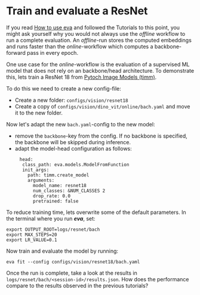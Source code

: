 # Train and evaluate a ResNet

If you read [How to use eva](../getting-started/how_to_use.md) and followed the Tutorials to this point, you might ask yourself why you would not always use the *offline* workflow to run a complete evaluation. An *offline*-run stores the computed embeddings and runs faster than the *online*-workflow which computes a backbone-forward pass in every epoch.

One use case for the *online*-workflow is the evaluation of a supervised ML model that does not rely on an backbone/head architecture. To demonstrate this, lets train a ResNet 18 from [Pytoch Image Models (timm)](https://timm.fast.ai/).

To do this we need to create a new config-file:

 - Create a new folder: `configs/vision/resnet18`
 - Create a copy of `configs/vision/dino_vit/online/bach.yaml` and move it to the new folder.

Now let's adapt the new `bach.yaml`-config to the new model:

 - remove the `backbone`-key from the config. If no backbone is specified, the backbone will be skipped during inference.
 - adapt the model-head configuration as follows:

```
     head:
      class_path: eva.models.ModelFromFunction
      init_args:
        path: timm.create_model
        arguments:
          model_name: resnet18
          num_classes: &NUM_CLASSES 2
          drop_rate: 0.0
          pretrained: false
```
To reduce training time, lets overwrite some of the default parameters. In the terminal where you run ***eva***, set:
```
export OUTPUT_ROOT=logs/resnet/bach
export MAX_STEPS=20
export LR_VALUE=0.1
```
Now train and evaluate the model by running:
```
eva fit --config configs/vision/resnet18/bach.yaml
```
Once the run is complete, take a look at the results in `logs/resnet/bach/<session-id>/results.json`. How does the performance compare to the results observed in the previous tutorials?
